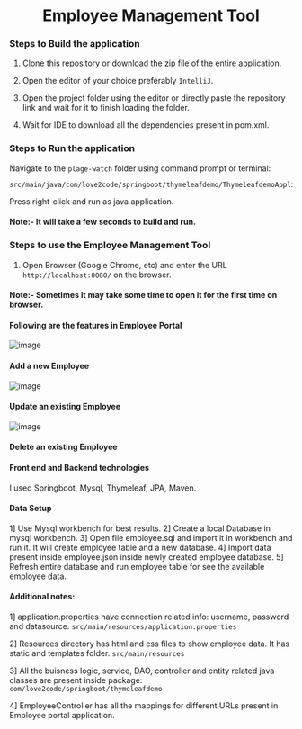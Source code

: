 <h1 align="center">Employee Management Tool</h1> 

### Steps to Build the application

1. Clone this repository or download the zip file of the entire application.

2. Open the editor of your choice preferably `IntelliJ`.

3. Open the project folder using the editor or directly paste the repository link and wait for it to finish loading the folder.

4. Wait for IDE to download all the dependencies present in pom.xml.

### Steps to Run the application

Navigate to the `plage-watch` folder using command prompt or terminal: 
```
src/main/java/com/love2code/springboot/thymeleafdemo/ThymeleafdemoApplication.java
```
Press right-click and run as java application.

#### Note:- It will take a few seconds to build and run.


### Steps to use the Employee Management Tool

1. Open Browser (Google Chrome, etc) and enter the URL `http://localhost:8080/` on the browser.
#### Note:- Sometimes it may take some time to open it for the first time on browser.

#### Following are the features in Employee Portal
![image](https://user-images.githubusercontent.com/24240931/103444051-f9ebfb80-4c32-11eb-88ae-cf4742c286d4.png)
#### Add a new Employee


![image](https://user-images.githubusercontent.com/24240931/103444093-594a0b80-4c33-11eb-924f-f5c1b304b967.png)
#### Update an existing Employee


![image](https://user-images.githubusercontent.com/24240931/103444122-8f878b00-4c33-11eb-8f03-1762b346f653.png)
#### Delete an existing Employee

#### Front end and Backend technologies

I used Springboot, Mysql, Thymeleaf, JPA, Maven.


#### Data Setup

1] Use Mysql workbench for best results.
2] Create a local Database in mysql workbench.
3] Open file employee.sql and import it in workbench and run it. It will create employee table and a new database.
4] Import data present inside employee.json inside newly created employee database.
5] Refresh entire database and run employee table for see the available employee data.


#### Additional notes:

1] application.properties have connection related info: username, password and datasource.
```src/main/resources/application.properties```

2] Resources directory has html and css files to show employee data. It has static and templates folder.
```src/main/resources```

3] All the buisness logic, service, DAO, controller and entity related java classes are present inside package:
```com/love2code/springboot/thymeleafdemo```

4] EmployeeController has all the mappings for different URLs present in Employee portal application. 

